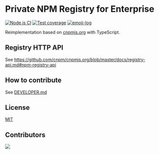 # Private NPM Registry for Enterprise

[![Node.js CI](https://github.com/cnpm/cnpmcore/actions/workflows/nodejs.yml/badge.svg)](https://github.com/cnpm/cnpmcore/actions/workflows/nodejs.yml)
[![Test coverage](https://img.shields.io/codecov/c/github/cnpm/cnpmcore.svg?style=flat-square)](https://codecov.io/gh/cnpm/cnpmcore)
[![emoji-log](https://cdn.rawgit.com/ahmadawais/stuff/ca97874/emoji-log/flat.svg)](https://github.com/ahmadawais/Emoji-Log/)

Reimplementation based on [cnpmjs.org](https://github.com/cnpm/cnpmjs.org) with TypeScript.

## Registry HTTP API

See https://github.com/cnpm/cnpmjs.org/blob/master/docs/registry-api.md#npm-registry-api

## How to contribute

See [DEVELOPER.md](DEVELOPER.md)

## License

[MIT](LICENSE)

## Contributors

[![](https://ergatejs.implements.io/badges/contributors/cnpm/cnpmcore.svg?width=1250&size=96&padding=6)](https://github.com/cnpm/cnpmcore/graphs/contributors)
